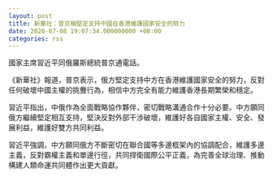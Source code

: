 ```yaml
---
layout: post
title: 新華社：普京稱堅定支持中國在香港維護國家安全的努力
date: 2020-07-08 19:07:34.000000000 +08:00
categories: rss
---
```


國家主席習近平同俄羅斯總統普京通電話。

《新華社》報道，普京表示，俄方堅定支持中方在香港維護國家安全的努力，反對任何破壞中國主權的挑釁行為，相信中方完全有能力維護香港長期繁榮和穩定。

習近平指出，中俄作為全面戰略協作夥伴，密切戰略溝通合作十分必要。中方願同俄方繼續堅定相互支持，堅決反對外部干涉破壞，維護好各自國家主權、安全、發展利益，維護好雙方共同利益。

習近平強調，中方願同俄方不斷密切在聯合國等多邊框架內的協調配合，維護多邊主義，反對霸權主義和單邊行徑，共同捍衛國際公平正義，為完善全球治理、推動構建人類命運共同體作出更大貢獻。
